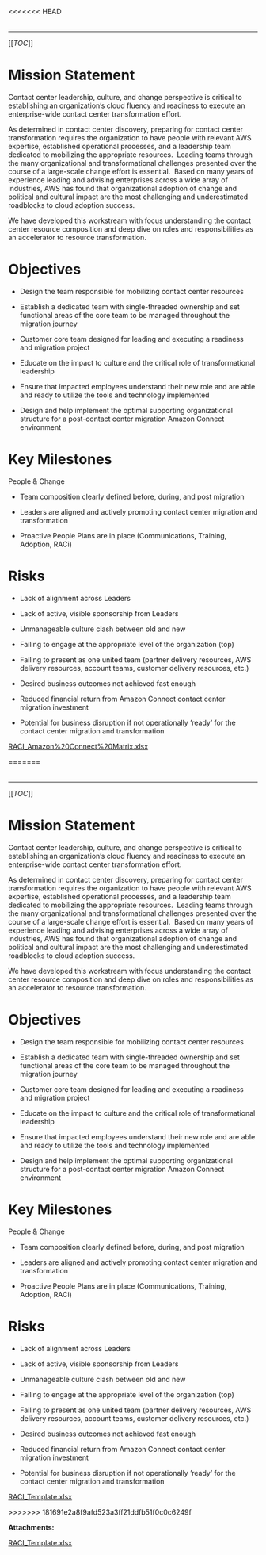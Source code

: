 <<<<<<< HEAD

  

  

|    |    |    |    |
| --- | --- | --- | --- |

  

* * *

[[_TOC_]]

Mission Statement
=================

Contact center leadership, culture, and change perspective is critical to establishing an organization’s cloud fluency and readiness to execute an enterprise-wide contact center transformation effort.

As determined in contact center discovery, preparing for contact center transformation requires the organization to have people with relevant AWS expertise, established operational processes, and a leadership team dedicated to mobilizing the appropriate resources.  Leading teams through the many organizational and transformational challenges presented over the course of a large-scale change effort is essential.  Based on many years of experience leading and advising enterprises across a wide array of industries, AWS has found that organizational adoption of change and political and cultural impact are the most challenging and underestimated roadblocks to cloud adoption success. 

We have developed this workstream with focus understanding the contact center resource composition and deep dive on roles and responsibilities as an accelerator to resource transformation.

Objectives
==========

*   Design the team responsible for mobilizing contact center resources
    
*   Establish a dedicated team with single-threaded ownership and set functional areas of the core team to be managed throughout the migration journey
    
*   Customer core team designed for leading and executing a readiness and migration project
    
*   Educate on the impact to culture and the critical role of transformational leadership
    
*   Ensure that impacted employees understand their new role and are able and ready to utilize the tools and technology implemented
    
*   Design and help implement the optimal supporting organizational structure for a post-contact center migration Amazon Connect environment

Key Milestones
==============

People & Change

*   Team composition clearly defined before, during, and post migration
    
*   Leaders are aligned and actively promoting contact center migration and transformation
    
*   Proactive People Plans are in place (Communications, Training, Adoption, RACi)
    

Risks
=====

*   Lack of alignment across Leaders
    
*   Lack of active, visible sponsorship from Leaders
    
*   Unmanageable culture clash between old and new
    
*   Failing to engage at the appropriate level of the organization (top)
    
*   Failing to present as one united team (partner delivery resources, AWS delivery resources, account teams, customer delivery resources, etc.)
    
*   Desired business outcomes not achieved fast enough
    
*   Reduced financial return from Amazon Connect contact center migration investment
    
*   Potential for business disruption if not operationally ’ready’ for the contact center migration and transformation
    

  

  

  

  

 [RACI_Amazon%20Connect%20Matrix.xlsx](/.attachments/DK-MobilizeforConnect/RACI_Amazon%20Connect%20Matrix.xlsx)

  

  

  

  

\=======

  

  

|    |    |    |    |
| --- | --- | --- | --- |

  

* * *

[[_TOC_]]

Mission Statement
=================

Contact center leadership, culture, and change perspective is critical to establishing an organization’s cloud fluency and readiness to execute an enterprise-wide contact center transformation effort.

As determined in contact center discovery, preparing for contact center transformation requires the organization to have people with relevant AWS expertise, established operational processes, and a leadership team dedicated to mobilizing the appropriate resources.  Leading teams through the many organizational and transformational challenges presented over the course of a large-scale change effort is essential.  Based on many years of experience leading and advising enterprises across a wide array of industries, AWS has found that organizational adoption of change and political and cultural impact are the most challenging and underestimated roadblocks to cloud adoption success. 

We have developed this workstream with focus understanding the contact center resource composition and deep dive on roles and responsibilities as an accelerator to resource transformation.

Objectives
==========

*   Design the team responsible for mobilizing contact center resources
    
*   Establish a dedicated team with single-threaded ownership and set functional areas of the core team to be managed throughout the migration journey
    
*   Customer core team designed for leading and executing a readiness and migration project
    
*   Educate on the impact to culture and the critical role of transformational leadership
    
*   Ensure that impacted employees understand their new role and are able and ready to utilize the tools and technology implemented
    
*   Design and help implement the optimal supporting organizational structure for a post-contact center migration Amazon Connect environment

Key Milestones
==============

People & Change

*   Team composition clearly defined before, during, and post migration
    
*   Leaders are aligned and actively promoting contact center migration and transformation
    
*   Proactive People Plans are in place (Communications, Training, Adoption, RACi)
    

Risks
=====

*   Lack of alignment across Leaders
    
*   Lack of active, visible sponsorship from Leaders
    
*   Unmanageable culture clash between old and new
    
*   Failing to engage at the appropriate level of the organization (top)
    
*   Failing to present as one united team (partner delivery resources, AWS delivery resources, account teams, customer delivery resources, etc.)
    
*   Desired business outcomes not achieved fast enough
    
*   Reduced financial return from Amazon Connect contact center migration investment
    
*   Potential for business disruption if not operationally ’ready’ for the contact center migration and transformation
    

  

  

  

  

  

  

 [RACI_Template.xlsx](/.attachments/DK-MobilizeforConnect/RACI_Template.xlsx)

\>>>>>>> 181691e2a8f9afd523a3ff21ddfb51f0c0c6249f

 **Attachments:** 


[RACI_Template.xlsx](/.attachments/DK-MobilizeforConnect/RACI_Template.xlsx)
